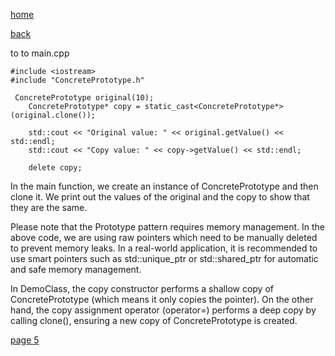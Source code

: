 [home](./page01.md)

[back](./page03.md)

to to main.cpp

```
#include <iostream>
#include "ConcretePrototype.h"
```


```
 ConcretePrototype original(10);
    ConcretePrototype* copy = static_cast<ConcretePrototype*>(original.clone());

    std::cout << "Original value: " << original.getValue() << std::endl;
    std::cout << "Copy value: " << copy->getValue() << std::endl;

    delete copy;
```

In the main function, we create an instance of ConcretePrototype and then clone it. We print out the values of the original and the copy to show that they are the same.

Please note that the Prototype pattern requires memory management. In the above code, we are using raw pointers which need to be manually deleted to prevent memory leaks. In a real-world application, it is recommended to use smart pointers such as std::unique_ptr or std::shared_ptr for automatic and safe memory management.

In DemoClass, the copy constructor performs a shallow copy of ConcretePrototype (which means it only copies the pointer). 
On the other hand, the copy assignment operator (operator=) performs a deep copy by calling clone(), ensuring a new copy of ConcretePrototype is created.

[page 5](./page05.md)
